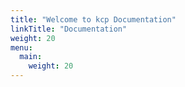```yaml
---
title: "Welcome to kcp Documentation"
linkTitle: "Documentation"
weight: 20
menu:
  main:
    weight: 20
---
```


